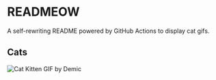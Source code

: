 # READMEOW

A self-rewriting README powered by GitHub Actions to display cat gifs.

## Cats

![Cat Kitten GIF by Demic](https://media1.giphy.com/media/v1.Y2lkPTlhY2QwMmRhenp6aDB4aDVmZWFmdjJzNWZod24yc3JyNHl5ZzQ3a3F4eGRrMGx5OSZlcD12MV9naWZzX3NlYXJjaCZjdD1n/3oriO0OEd9QIDdllqo/200.gif)
